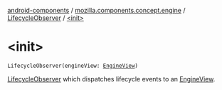 [android-components](../../index.md) / [mozilla.components.concept.engine](../index.md) / [LifecycleObserver](index.md) / [&lt;init&gt;](./-init-.md)

# &lt;init&gt;

`LifecycleObserver(engineView: `[`EngineView`](../-engine-view/index.md)`)`

[LifecycleObserver](index.md) which dispatches lifecycle events to an [EngineView](../-engine-view/index.md).


